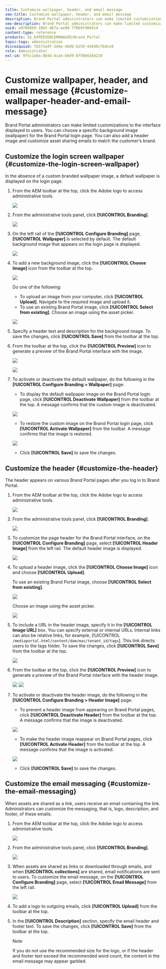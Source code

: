 ```yaml
---
title: Customize wallpaper, header, and email message
seo-title: Customize wallpaper, header, and email message
description: Brand Portal administrators can make limited customizations to the interface displayed to users. You can choose a specific background image (wallpaper) for the Brand Portal login page. You can also add a header image and customize asset sharing emails to match the customer’s brand.
seo-description: Brand Portal administrators can make limited customizations to the interface displayed to users. You can choose a specific background image (wallpaper) for the Brand Portal login page. You can also add a header image and customize asset sharing emails to match the customer’s brand.
uuid: e078d0b9-18b5-467a-ae90-7f0b9fd0d414
content-type: reference
products: SG_EXPERIENCEMANAGER/Brand_Portal
topic-tags: administration
discoiquuid: 7b573a4f-2d4e-48d6-b259-436d0cfbdce9
role: Administrator
exl-id: 9f5c2a6a-8844-4ca4-b0d9-8f50b6164219
---
```

# Customize wallpaper, header, and email message {#customize-wallpaper-header-and-email-message}

 Brand Portal administrators can make limited customizations to the interface displayed to users. You can choose a specific background image (wallpaper) for the Brand Portal login page. You can also add a header image and customize asset sharing emails to match the customer’s brand.

## Customize the login screen wallpaper {#customize-the-login-screen-wallpaper}

In the absence of a custom branded wallpaper image, a default wallpaper is displayed on the login page.

1. From the AEM toolbar at the top, click the Adobe logo to access administrative tools.

   ![](assets/aemlogo.png)

1. From the administrative tools panel, click **[!UICONTROL Branding]**.


   ![](assets/admin-tools-panel-10.png)

1. On the left rail of the **[!UICONTROL Configure Branding]** page, **[!UICONTROL Wallpaper]** is selected by default. The default background image that appears on the login page is displayed.

   ![](assets/default_wallpaper.png)

1. To add a new background image, click the **[!UICONTROL Choose Image]** icon from the toolbar at the top.

   ![](assets/choose_wallpaperimage.png)

   Do one of the following:

    * To upload an image from your computer, click **[!UICONTROL Upload]**. Navigate to the required image and upload it.
    * To use an existing Brand Portal image, click **[!UICONTROL Select from existing]**. Choose an image using the asset picker.

   ![](assets/asset-picker.png)

1. Specify a header text and description for the background image. To save the changes, click **[!UICONTROL Save]** from the toolbar at the top.

1. From the toolbar at the top, click the **[!UICONTROL Preview]** icon to generate a preview of the Brand Portal interface with the image.

   ![](assets/chlimage_1.png)
   
   ![](assets/custom-wallpaper-preview.png)

1. To activate or deactivate the default wallpaper, do the following in the **[!UICONTROL Configure Branding > Wallpaper]** page:

    * To display the default wallpaper image on the Brand Portal login page, click **[!UICONTROL Deactivate Wallpaper]** from the toolbar at the top. A message confirms that the custom image is deactivated.

   ![](assets/chlimage_1-1.png)

    * To restore the custom image on the Brand Portal login page, click **[!UICONTROL Activate Wallpaper]** from the toolbar. A message confirms that the image is restored.

   ![](assets/chlimage_1-2.png)

    * Click **[!UICONTROL Save]** to save the changes.

## Customize the header {#customize-the-header}

The header appears on various Brand Portal pages after you log in to Brand Portal.

1. From the AEM toolbar at the top, click the Adobe logo to access administrative tools.

   ![](assets/aemlogo.png)

1. From the administrative tools panel, click **[!UICONTROL Branding]**.

   ![](assets/admin-tools-panel-11.png)

1. To customize the page header for the Brand Portal interface, on the **[!UICONTROL Configure Branding]** page, select **[!UICONTROL Header Image]** from the left rail. The default header image is displayed.

   ![](assets/default-header.png)

1. To upload a header image, click the **[!UICONTROL Choose Image]** icon and choose **[!UICONTROL Upload]**.

   To use an existing  Brand Portal image, choose **[!UICONTROL Select from existing]**.

   ![](assets/choose_wallpaperimage-1.png)

   Choose an image using the asset picker.

   ![](assets/asset-picker-header.png)

1. To include a URL in the header image, specify it in the **[!UICONTROL Image URL]** box. You can specify external or internal URLs. Internal links can also be relative links, for example,
 [!UICONTROL `/mediaportal.html/content/dam/mac/tenant_id/tags`].
 This link directs users to the tags folder.
 To save the changes, click **[!UICONTROL Save]** from the toolbar at the top.

   ![](assets/configure_brandingheaderimageurl.png)

1. From the toolbar at the top, click the **[!UICONTROL Preview]** icon to generate a preview of the  Brand Portal interface with the header image.

   ![](assets/chlimage_1-3.png)
   ![](assets/custom_header_preview.png)

1. To activate or deactivate the header image, do the following in the **[!UICONTROL Configure Branding > Header Image]** page:

    * To prevent a header image from appearing on  Brand Portal pages, click **[!UICONTROL Deactivate Header]** from the toolbar at the top. A message confirms that the image is deactivated.

   ![](assets/chlimage_1-4.png)

    * To make the header image reappear on  Brand Portal pages, click **[!UICONTROL Activate Header]** from the toolbar at the top. A message confirms that the image is activated.

   ![](assets/chlimage_1-5.png)

    * Click **[!UICONTROL Save]** to save the changes.

## Customize the email messaging {#customize-the-email-messaging}

When assets are shared as a link, users receive an email containing the link. Administrators can customize the messaging, that is, logo, description, and footer, of these emails.

1. From the  AEM toolbar at the top, click the Adobe logo to access administrative tools.

   ![](assets/aemlogo.png)

1. From the administrative tools panel, click **[!UICONTROL Branding]**.

   ![](assets/admin-tools-panel-12.png)

1. When assets are shared as links or downloaded through emails, and when  **[!UICONTROL collections]** are shared, email notifications are sent to users. To customize the email message, on the **[!UICONTROL Configure Branding]** page, select **[!UICONTROL Email Message]** from the left rail.

   ![](assets/configure-branding-page-email.png)

1. To add a logo to outgoing emails, click **[!UICONTROL Upload]** from the toolbar at the top.

1. In the **[!UICONTROL Description]** section, specify the email header and footer text. To save the changes, click **[!UICONTROL Save]** from the toolbar at the top.

   >[!NOTE]
   >
   >If you do not use the recommended size for the logo, or if the header and footer text exceed the recommended word count, the content in the email message may appear garbled.
